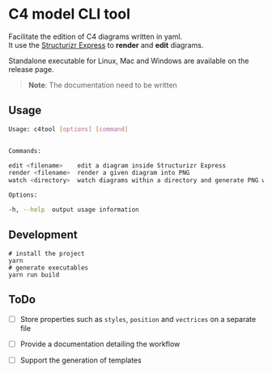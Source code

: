 # C4 model CLI tool

Facilitate the edition of C4 diagrams written in yaml.  
It use the [Structurizr Express](https://structurizr.com/express) to **render** and **edit** diagrams. 

Standalone executable for Linux, Mac and Windows are available on the release page. 

> **Note**: The documentation need to be written

## Usage

```bash
Usage: c4tool [options] [command]


Commands:

edit <filename>    edit a diagram inside Structurizr Express
render <filename>  render a given diagram into PNG
watch <directory>  watch diagrams within a directory and generate PNG when modified

Options:

-h, --help  output usage information
```

## Development

```
# install the project
yarn
# generate executables
yarn run build
```

## ToDo

- [ ] Store properties such as `styles`, `position` and `vectrices` on a separate file
- [ ] Provide a documentation detailing the workflow
- [ ] Support the generation of templates



